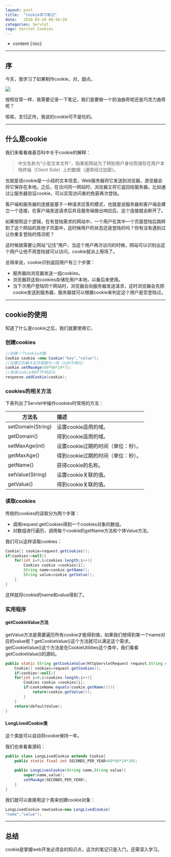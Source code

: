 ```yaml
---
layout: post
title:  "Cookie学习笔记"
date:   2016-03-29 09:56:20
categories: Servlet
tags: Servlet Cookies
---
```


* content
{:toc}

----------

## 序

今天，我学习了如果制作cookie，对，甜点。

![](http://i.imgur.com/BigLwhy.png)

按照往常一样，我需要记录一下笔记，我们是要做一个奶油曲奇呢还是巧克力曲奇呢？

咳咳，言归正传，我说的cookie可不是吃的。

----------

## 什么是cookie

我们来看看维基百科中关于cookie的解释：

>中文名称为“小型文本文件”，指某些网站为了辨别用户身份而储存在用户本地终端（Client Side）上的数据（通常经过加密）。

也就是说cookie是一小段的文本信息，Web服务器将它发送到浏览器，游览器会将它保存在本地。之后，在访问同一网站时，浏览器又将它返回给服务器。比如通过让服务器验证cookie，可以实现访问者的免密再次登陆。

客户端和服务器的连接是基于一种请求应答的模式，也就是说服务器和客户端会建立一个连接，在客户端发送请求后并且服务端做出响应后，这个连接就会断开了。

如果按照这个逻辑，在有登陆需求的网站中，一个用户在其中一个页面登陆后跳转到了这个网站的其他子页面中，这时候用户的状态还是登陆的吗？你有没有遇到过让你重复登陆的情况呢？

这时候就需要让网站“记住”用户，当这个用户再次访问的时候，网站可以识别出这个用户让他不用登陆就可以访问，cookie就派上用场了。

总得来说，cookie识别返回用户有三个步骤：

- 服务器向浏览器发送一组cookies。
- 浏览器将这些cookies存储在用户本地，以备后来使用。
- 当下次用户登陆同个网站时，浏览器会向服务器发送请求，这时浏览器会先把cookie发送到服务器，服务器就可以根据cookie来判定这个用户是否登陆过。

----------

## cookie的使用

知道了什么是cookie之后，我们就要使用它。

### 创建cookies

```java
//创建一个cookie对象
Cookie cookie =new Cookie("key","value");
//设置它的最大生存周期为一周（以秒为单位）
cookie.setMaxAge(60*60*24*7);
//发送cookie到HTTP响应头
response.addCookie(cookie);
```

### cookies的相关方法

下表列出了Servlet中操作cookies时常用的方法：

|方法名|描述|
|---|:---|
|setDomain(String)|设置cookie适用的域。|
|getDomain()|得到cookie适用的域。|
|setMaxAge(int)|设置cookie过期的时间（单位：秒）。|
|getMaxAge()|得到cookie过期的时间（单位：秒）。|
|getName()|获得cookie的名称。|
|setValue(String)|设置cookie关联的值。|
|getValue()|得到cookie关联的值。|

### 读取cookies

传统的cookies的读取分为两个步骤：

- 调用request.getCookies得到一个cookies对象的数组。
- 对数组进行遍历，调用每个cookie的getName方法和个体Value方法。

我们可以这样读取cookies：

```java
Cookie[] cookie=request.getCookies();
if(cookies!=null){
	for(int i=0;i<cookies.length;i++){
		Cookies cookie =cookies[i];
		String name=cookie.getName();
		String value=cookie.getValue();
	}
}
```

这样就将cookie的name和value得到了。

### 实用程序

#### getCookieValue方法

getValue方法是需要遍历所有cookie才能得到值，如果我们想得到某一个name对应的value呢？getCookieValue()这个方法就可以满足这个需求。getCookieValue()这个方法是在CookieUtilities这个类中，我们看看getCookieValue()的源码。

```java
public static String getCookieValue(HttpServletRequest request,String cookieName,String defaultValue){
	Cookie[] cookies=request.getCookies();
	if(cookies!=null){
	for(int i=0;i<cookies.length;i++){
		Cookies cookie =cookies[i];
		if(cookieName.equals(cookie.getName())){
			return(cookie.getValue());
		}
	}
	return(defaultValue);
}
```

#### LongLivedCookie类

这个类是可以自动将cookie保持一年。

我们也来看看源码：

```java
public class LongLivedCookie extends Cookie{
	public static final int SECONDS_PER_YEAR=60*60*24*365;
	
	public LongLivesCookie(String name,String value){
		super(name,value);
		setMaxAge(SECONDS_PER_YEAR);
	}
}
```

我们就可以直接用这个类来创建cookie对象：

```java
LongLivedCookie newCookie=new LongLivedCookie(
"name","value");
```

----------

## 总结

cookie是掌握web开发必须会的知识点，这次的笔记只是入门，还需深入学习。